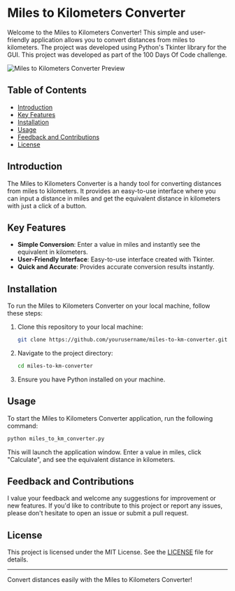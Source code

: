# Miles to Kilometers Converter

Welcome to the Miles to Kilometers Converter! 
This simple and user-friendly application allows you to convert distances from miles to kilometers. 
The project was developed using Python's Tkinter library for the GUI.
This project was developed as part of the 100 Days Of Code challenge.

![Miles to Kilometers Converter Preview](path/to/your/MilesToKmConverter.gif)

## Table of Contents

- [Introduction](#introduction)
- [Key Features](#key-features)
- [Installation](#installation)
- [Usage](#usage)
- [Feedback and Contributions](#feedback-and-contributions)
- [License](#license)

## Introduction

The Miles to Kilometers Converter is a handy tool for converting distances from miles to kilometers. It provides an easy-to-use interface where you can input a distance in miles and get the equivalent distance in kilometers with just a click of a button.

## Key Features

- **Simple Conversion**: Enter a value in miles and instantly see the equivalent in kilometers.
- **User-Friendly Interface**: Easy-to-use interface created with Tkinter.
- **Quick and Accurate**: Provides accurate conversion results instantly.

## Installation

To run the Miles to Kilometers Converter on your local machine, follow these steps:

1. Clone this repository to your local machine:

    ```bash
    git clone https://github.com/yourusername/miles-to-km-converter.git
    ```

2. Navigate to the project directory:

    ```bash
    cd miles-to-km-converter
    ```

3. Ensure you have Python installed on your machine.

## Usage

To start the Miles to Kilometers Converter application, run the following command:

```bash
python miles_to_km_converter.py
```

This will launch the application window. Enter a value in miles, click "Calculate", and see the equivalent distance in kilometers.

## Feedback and Contributions

I value your feedback and welcome any suggestions for improvement or new features. If you'd like to contribute to this project or report any issues, please don't hesitate to open an issue or submit a pull request.

## License

This project is licensed under the MIT License. See the [LICENSE](LICENSE) file for details.

---

Convert distances easily with the Miles to Kilometers Converter!
